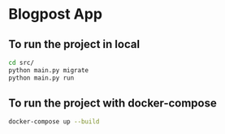 # Blogpost App

## To run the project in local

```bash
cd src/
python main.py migrate
python main.py run
```
## To run the project with docker-compose

```bash
docker-compose up --build 
```

